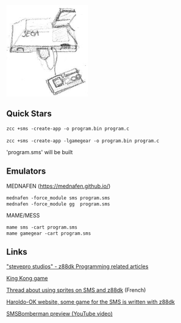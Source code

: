 
![](images/platform/sms.jpg)

## Quick Stars

    zcc +sms -create-app -o program.bin program.c

    zcc +sms -create-app -lgamegear -o program.bin program.c


'program.sms' will be built


## Emulators

MEDNAFEN (https://mednafen.github.io/)

    mednafen -force_module sms program.sms
    mednafen -force_module gg  program.sms

MAME/MESS

    mame sms -cart program.sms
    mame gamegear -cart program.sms


## Links

["stevepro studios" - z88dk Programming related articles](http://steveproxna.blogspot.it/search/label/z88dk)

[King Kong game](http://hirudov.com/sega/KingKongSMS.php)

[Thread about using sprites on SMS and z88dk](http://www.mastersystem-france.com/t1686p30-programmation-master-system-en-assembleur-variante-en-c) (French)

[Haroldo-OK website, some game for the SMS is written with z88dk](http://www.haroldo-ok.com/)

[SMSBomberman preview (YouTube video)](https://www.youtube.com/watch?v=akYolXhhL1Q)


